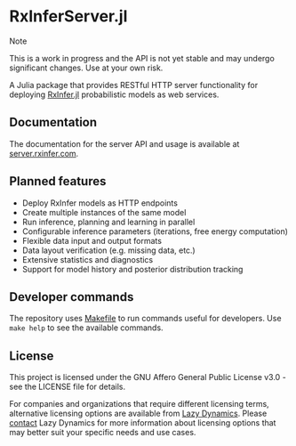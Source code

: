 # RxInferServer.jl

> [!NOTE]  
> This is a work in progress and the API is not yet stable and may undergo significant changes. Use at your own risk.

A Julia package that provides RESTful HTTP server functionality for deploying [RxInfer.jl](https://github.com/biaslab/RxInfer.jl) probabilistic models as web services.

## Documentation

The documentation for the server API and usage is available at [server.rxinfer.com](https://server.rxinfer.com).

## Planned features

- Deploy RxInfer models as HTTP endpoints
- Create multiple instances of the same model
- Run inference, planning and learning in parallel
- Configurable inference parameters (iterations, free energy computation)
- Flexible data input and output formats
- Data layout verification (e.g. missing data, etc.)
- Extensive statistics and diagnostics
- Support for model history and posterior distribution tracking

## Developer commands 

The repository uses [Makefile](https://www.gnu.org/software/make/manual/make.html) to run commands useful for developers. Use `make help` to see the available commands.

## License

This project is licensed under the GNU Affero General Public License v3.0 - see the LICENSE file for details.

For companies and organizations that require different licensing terms, alternative licensing options are available from [Lazy Dynamics](https://www.lazydynamics.com). Please [contact](mailto:info@lazydynamics.com) Lazy Dynamics for more information about licensing options that may better suit your specific needs and use cases.
